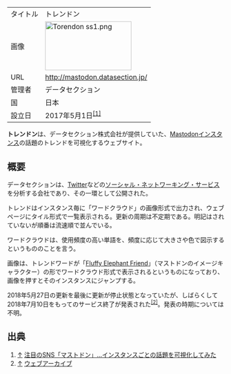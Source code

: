 <div>

|          |                                                                                                                                                                                                                                                                                                                            |
|----------|----------------------------------------------------------------------------------------------------------------------------------------------------------------------------------------------------------------------------------------------------------------------------------------------------------------------------|
| タイトル | トレンドン                                                                                                                                                                                                                                                                                                                 |
| 画像     | [<img src="/images/thumb/3/31/Torendon_ss1.png/200px-Torendon_ss1.png" srcset="/images/thumb/3/31/Torendon_ss1.png/300px-Torendon_ss1.png 1.5x, /images/thumb/3/31/Torendon_ss1.png/400px-Torendon_ss1.png 2x" width="200" height="113" alt="Torendon ss1.png" />](/%E3%83%95%E3%82%A1%E3%82%A4%E3%83%AB:Torendon_ss1.png) |
| URL      | <a href="http://mastodon.datasection.jp/" rel="nofollow">http://mastodon.datasection.jp/</a>                                                                                                                                                                                                                               |
| 管理者   | データセクション                                                                                                                                                                                                                                                                                                           |
| 国       | 日本                                                                                                                                                                                                                                                                                                                       |
| 設立日   | 2017年5月1日<sup>[\[1\]](#cite_note-1)</sup>                                                                                                                                                                                                                                                                               |

  
**トレンドン**は、データセクション株式会社が提供していた、[Mastodon](/%E3%83%9E%E3%82%B9%E3%83%88%E3%83%89%E3%83%B3 "マストドン")[インスタンス](/%E3%82%A4%E3%83%B3%E3%82%B9%E3%82%BF%E3%83%B3%E3%82%B9 "インスタンス")の話題のトレンドを可視化するウェブサイト。

## 概要

データセクションは、[Twitter](/Twitter "Twitter")などの[ソーシャル・ネットワーキング・サービス](/%E3%82%BD%E3%83%BC%E3%82%B7%E3%83%A3%E3%83%AB%E3%83%BB%E3%83%8D%E3%83%83%E3%83%88%E3%83%AF%E3%83%BC%E3%82%AD%E3%83%B3%E3%82%B0%E3%83%BB%E3%82%B5%E3%83%BC%E3%83%93%E3%82%B9 "ソーシャル・ネットワーキング・サービス")を分析する会社であり、その一環として公開された。

トレンドはインスタンス毎に「ワードクラウド」の画像形式で出力され、ウェブページにタイル形式で一覧表示される。更新の周期は不定期である。明記はされていないが順番は流速順で並んでいる。

ワードクラウドは、使用頻度の高い単語を、頻度に応じて大きさや色で図示するというもののことを言う。

画像は、トレンドワードが「[Fluffy Elephant Friend](/Fluffy_Elephant_Friend "Fluffy Elephant Friend")」（マストドンのイメージキャラクター）の形でワードクラウド形式で表示されるというものになっており、画像を押すとそのインスタンスにジャンプする。

2018年5月27日の更新を最後に更新が停止状態となっていたが、しばらくして2018年7月10日をもってのサービス終了が発表された<sup>[\[2\]](#cite_note-2)</sup>。発表の時期については不明。

## 出典

<div>

1.  <span id="cite_note-1">[↑](#cite_ref-1) <a href="https://topics.datasection.co.jp/articles/2017050101" rel="nofollow">注目のSNS「マストドン」…インスタンスごとの話題を可視化してみた</a></span>
2.  <span id="cite_note-2">[↑](#cite_ref-2) <a href="http://web.archive.org/web/20180711131600/http://mastodon.datasection.jp/#!/" rel="nofollow">ウェブアーカイブ</a></span>

</div>

</div>
